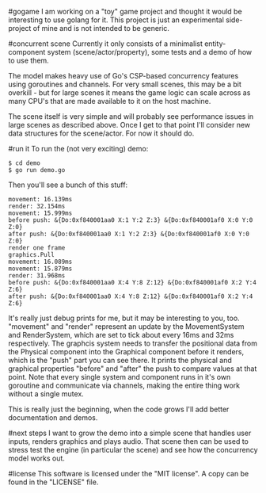 #gogame
I am working on a "toy" game project and thought it would be interesting to use golang for it.
This project is just an experimental side-project of mine and is not intended to be generic.

#concurrent scene
Currently it only consists of a minimalist entity-component system (scene/actor/property), some tests and a demo of how to use them.

The model makes heavy use of Go's CSP-based concurrency features using goroutines and channels. For very small scenes, this may be a bit overkill - but for large scenes it means the game logic can scale across as many CPU's that are made available to it on the host machine.

The scene itself is very simple and will probably see performance issues in large scenes as described above. Once I get to that point I'll consider new data structures for the scene/actor. For now it should do.

#run it
To run the (not very exciting) demo:

```
$ cd demo
$ go run demo.go
```

Then you'll see a bunch of this stuff:

```
movement: 16.139ms
render: 32.154ms
movement: 15.999ms
before push: &{Do:0xf840001aa0 X:1 Y:2 Z:3} &{Do:0xf840001af0 X:0 Y:0 Z:0}
after push: &{Do:0xf840001aa0 X:1 Y:2 Z:3} &{Do:0xf840001af0 X:0 Y:0 Z:0}
render one frame
graphics.Pull
movement: 16.089ms
movement: 15.879ms
render: 31.968ms
before push: &{Do:0xf840001aa0 X:4 Y:8 Z:12} &{Do:0xf840001af0 X:2 Y:4 Z:6}
after push: &{Do:0xf840001aa0 X:4 Y:8 Z:12} &{Do:0xf840001af0 X:2 Y:4 Z:6}
```

It's really just debug prints for me, but it may be interesting to you, too.
"movement" and "render" represent an update by the MovementSystem and RenderSystem, which are set to tick about every 16ms and 32ms respectively. The graphcis system needs to transfer the positional data from the Physical component into the Graphical component before it renders, which is the "push" part you can see there. It prints the physical and graphical properties "before" and "after" the push to compare values at that point. Note that every single system and component runs in it's own goroutine and communicate via channels, making the entire thing work without a single mutex.

This is really just the beginning, when the code grows I'll add better documentation and demos.

#next steps
I want to grow the demo into a simple scene that handles user inputs, renders graphics and plays audio. That scene then can be used to stress test the engine (in particular the scene) and see how the concurrency model works out.

#license
This software is licensed under the "MIT license". A copy can be found in the "LICENSE" file.
